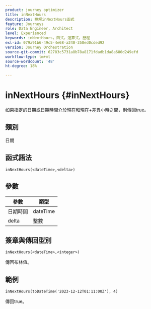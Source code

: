 ```yaml
---
product: journey optimizer
title: inNextHours
description: 瞭解inNextHours函式
feature: Journeys
role: Data Engineer, Architect
level: Experienced
keywords: inNextHours，函式，運算式，歷程
exl-id: 079a91b6-49c5-4e68-a240-358ed0cded92
version: Journey Orchestration
source-git-commit: 62783c5731a8b78a8171fdadb1da8a680d249efd
workflow-type: tm+mt
source-wordcount: '48'
ht-degree: 18%

---
```


# inNextHours {#inNextHours}

如果指定的日期或日期時間介於現在和現在+差異小時之間，則傳回true。

## 類別

日期

## 函式語法

`inNextHours(<dateTime>,<delta>)`

## 參數

| 參數 | 類型 |
|-----------|------------------|
| 日期時間 | dateTime |
| delta | 整數 |

## 簽章與傳回型別

`inNextHours(<dateTime>,<integer>)`

傳回布林值。

## 範例

`inNextHours(toDateTime('2023-12-12T01:11:00Z'), 4)`

傳回true。

